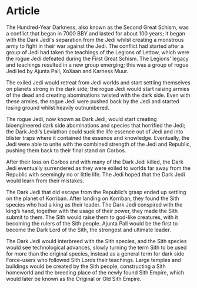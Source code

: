 # Article

The Hundred-Year Darkness, also known as the Second Great Schism, was a conflict that began in 7000 BBY and lasted for about 100 years; it began with the Dark Jedi's separation from the Jedi whilst creating a monstrous army to fight in their war against the Jedi.
The conflict had started after a group of Jedi had taken the teachings of the Legions of Lettow, which were the rogue Jedi defeated during the First Great Schism.
The Legions' legacy and teachings resulted in a new group emerging; this was a group of rogue Jedi led by Ajunta Pall, XoXaan and Karness Muur.

The exiled Jedi would retreat from Jedi worlds and start settling themselves on planets strong in the dark side; the rogue Jedi would start raising armies of the dead and creating abominations twisted with the dark side.
Even with these armies, the rogue Jedi were pushed back by the Jedi and started losing ground whilst heavily outnumbered.

The rogue Jedi, now known as Dark Jedi, would start creating bioengineered dark side abominations and species that horrified the Jedi; the Dark Jedi’s Leviathan could suck the life essence out of Jedi and into blister traps where it contained the essence and knowledge.
Eventually, the Jedi were able to unite with the combined strength of the Jedi and Republic, pushing them back to their final stand on Corbos.

After their loss on Corbos and with many of the Dark Jedi killed, the Dark Jedi eventually surrendered as they were exiled to worlds far away from the Republic with seemingly no or little life.
The Jedi hoped that the Dark Jedi would learn from their mistakes.

The Dark Jedi that did escape from the Republic’s grasp ended up settling on the planet of Korriban.
After landing on Korriban, they found the Sith species who had a king as their leader.
The Dark Jedi conspired with the king’s hand, together with the usage of their power, they made the Sith submit to them.
The Sith would raise them to god-like creatures, with it becoming the rulers of the Sith people.
Ajunta Pall would be the first to become the Dark Lord of the Sith, the strongest and ultimate leader.

The Dark Jedi would interbreed with the Sith species, and the Sith species would see technological advances, slowly turning the term Sith to be used for more than the original species, instead as a general term for dark side Force-users who followed Sith Lords their teachings.
Large temples and buildings would be created by the Sith people, constructing a Sith homeworld and the breeding place of the newly found Sith Empire, which would later be known as the Original or Old Sith Empire.
